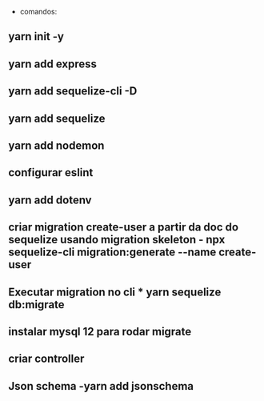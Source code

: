 * comandos:
## yarn init -y
## yarn add express
## yarn add sequelize-cli -D
## yarn add sequelize
## yarn add nodemon

## configurar eslint

## yarn add dotenv


## criar migration create-user a partir da doc do sequelize usando migration skeleton - npx sequelize-cli migration:generate --name create-user
## Executar migration no cli * yarn sequelize db:migrate
## instalar mysql 12 para rodar migrate 

## criar controller
## Json schema -yarn add jsonschema
